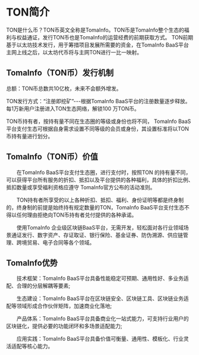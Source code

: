 # TON简介
TON是什么币？TON币英文全称是TomaInfo。TON币是TomaInfo整个生态的福利与权益通证，发行TON币也是TomaInfo的运营经费的前期获取方式。 TON前期基于以太坊技术发行，用于筹措项目发展所需要的资金，在TomaInfo BaaS平台主网上线之后，以太坊代币将与主网TON进行一比一映射。

## TomaInfo（TON币）发行机制

总额：TON币总数共10亿枚，未来不会额外增发。

TON发行方式：“注册即挖矿”---根据TomaInfo BaaS平台的注册数量逐步释放。每1万新用户注册进入TON生态网络，解锁100 万TON币。

TON币持有者，按持有量不同在生态圈的等级或身份也将不同， TomaInfo BaaS平台支付生态可根据自身需求设置不同等级的会员或身份，其设置标准将以TON币持有量进行划分。

## TomaInfo（TON币）价值

　　在TomaInfo BaaS平台支付生态圈，进行支付时，按照TON 的持有量不同，可以获得平台所有服务的折扣、抵扣以及平台提供的各种福利，具体的折扣比例、抵扣数量或享受福利资格应遵守 TomaInfo官方公布的活动准则。

　　TON持有者所享受的以上各种折扣、抵扣、福利、身份证明等都是终身制的，终身制的前提是始终持有规定数量的TON，TomaInfo BaaS平台支付生态不得以任何理由拒绝向TON币持有者兑付提供的各种承诺。

　　使用TomaInfo 企业级区块链BaaS平台，无需开发，轻松面对各行业领域场景通证发行、数字资产、存证取证、银行保险、基金证券、防伪溯源、供应链管理、跨境贸易、电子合同等各个领域。

## TomaInfo优势

　　技术框架：TomaInfo BaaS平台具备性能稳定可预期、通用性好、多业务适配、合理的分层解耦等要素;

　　生态建设：TomaInfo BaaS平台在区块链安全、区块链工具、区块链业务适配等领域形成合作伙伴矩阵，加速商业化落地;

　　产品体系：TomaInfo BaaS平台具备商业化一站式能力，可支持行业用户的区块链化，提供必要的功能闭环和多场景适配能力;

　　应用实践：TomaInfo BaaS平台具备价值可衡量、通用性、模板化、行业灵活适配等核心能力。